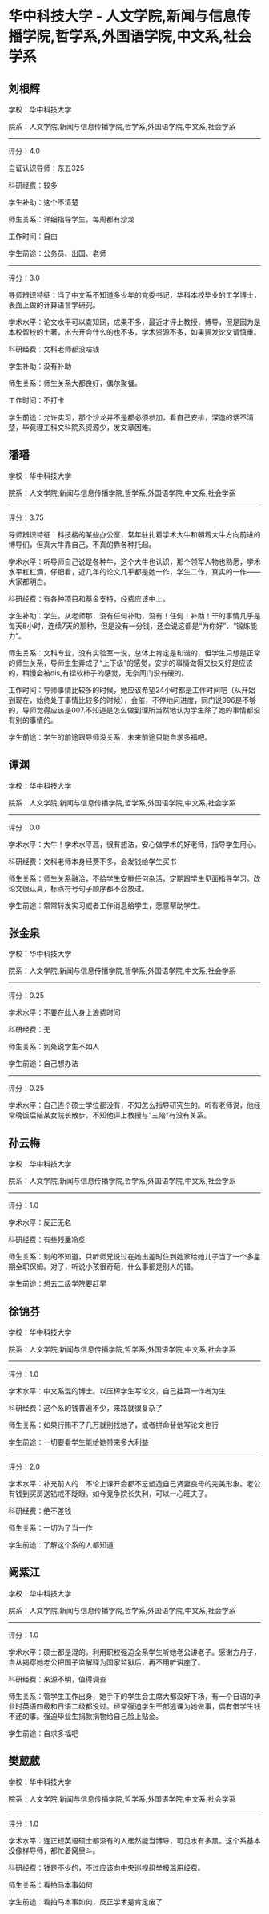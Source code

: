 # 华中科技大学 - 人文学院,新闻与信息传播学院,哲学系,外国语学院,中文系,社会学系

## 刘根辉

学校：华中科技大学

院系：人文学院,新闻与信息传播学院,哲学系,外国语学院,中文系,社会学系

* * *

评分：4.0

自证认识导师：东五325

科研经费：较多

学生补助：这个不清楚

师生关系：详细指导学生，每周都有沙龙

工作时间：自由

学生前途：公务员、出国、老师

* * *

评分：3.0

导师辨识特征：当了中文系不知道多少年的党委书记，华科本校毕业的工学博士，表面上做的计算语言学研究。

学术水平：论文水平可以查知网，成果不多，最近才评上教授，博导，但是因为是本校留校的土著，出去开会什么的也不多，学术资源不多，如果要发论文请慎重。

科研经费：文科老师都没啥钱

学生补助：没有补助

师生关系：师生关系大都良好，偶尔聚餐。

工作时间：不打卡

学生前途：允许实习，那个沙龙并不是都必须参加，看自己安排，深造的话不清楚，毕竟理工科文科院系资源少，发文章困难。

## 潘璠

学校：华中科技大学

院系：人文学院,新闻与信息传播学院,哲学系,外国语学院,中文系,社会学系

* * *

评分：3.75

导师辨识特征：科技楼的某些办公室，常年驻扎着学术大牛和朝着大牛方向前进的博导们，但真大牛靠自己，不真的靠各种托起。

学术水平：听导师自己说是各种牛，这个大牛也认识，那个领军人物也熟悉，学术水平杠杠滴，仔细看，近几年的论文几乎都是她一作，学生二作，真实的一作——大家都明白。

科研经费：有各种项目和基金支持，经费应该中上。

学生补助：学生，从老师那，没有任何补助，没有！任何！补助！干的事情几乎是每天8小时，连续7天的那种，但是没有一分钱，还会说这都是“为你好”、“锻炼能力”。

师生关系：文科专业，没有实验室一说，总体上肯定是和谐的，但学生只想是正常的师生关系，导师生生弄成了“上下级”的感觉，安排的事情做得又快又好是应该的，稍慢会被dis,有捏软柿子的感觉，无奈同门没有硬的。

工作时间：导师事情比较多的时候，她应该希望24小时都是工作时间吧（从开始到现在，始终处于事情比较多的时候），会催，不停地问进度，同门说996是不够的，导师觉得应该是007.不知道是怎么做到理所当然地认为学生除了她的事情都没有别的事情的。

学生前途：学生的前途跟导师没关系，未来前途只能自求多福吧。

## 谭渊

学校：华中科技大学

院系：人文学院,新闻与信息传播学院,哲学系,外国语学院,中文系,社会学系

* * *

评分：0.0

学术水平：大牛！学术水平高，很有想法，安心做学术的好老师，指导学生用心。

科研经费：文科老师本身经费不多，会发钱给学生买书

师生关系：师生关系融洽，不给学生安排任何杂活。定期跟学生见面指导学习。改论文很认真，标点符号句子顺序都不会放过。

学生前途：常常转发实习或者工作消息给学生，愿意帮助学生。

## 张金泉

学校：华中科技大学

院系：人文学院,新闻与信息传播学院,哲学系,外国语学院,中文系,社会学系

* * *

评分：0.25

学术水平：不要在此人身上浪费时间

科研经费：无

师生关系：到处说学生不如人

学生前途：自己想办法

* * *

评分：0.25

学术水平：自己连个硕士学位都没有，不知怎么指导研究生的。听有老师说，他经常晚饭后陪某女院长散步，不知他评上教授与“三陪”有没有关系。

## 孙云梅

学校：华中科技大学

院系：人文学院,新闻与信息传播学院,哲学系,外国语学院,中文系,社会学系

* * *

评分：1.0

学术水平：反正无名

科研经费：有些残羹冷炙

师生关系：别的不知道，只听师兄说过在她出差时住到她家给她儿子当了一个多星期全职保姆。对了，听说小孩很奇葩，什么事都是别人的错。

学生前途：想去二级学院要赶早

## 徐锦芬

学校：华中科技大学

院系：人文学院,新闻与信息传播学院,哲学系,外国语学院,中文系,社会学系

* * *

评分：1.0

学术水平：中文系混的博士。以压榨学生写论文，自己挂第一作者为生

科研经费：这个系的钱普遍不少，来路就很复杂了

师生关系：如果行贿不了几万就别找她了，或者拼命替他写论文也行

学生前途：一切要看学生能给她带来多大利益

* * *

评分：2.0

学术水平：补充前人的：不论上课开会都不忘塑造自己贤妻良母的完美形象。老公有钱到买房送钻戒不眨眼。如今竞争院长失利，可以一心旺夫了。

科研经费：绝不差钱

师生关系：一切为了当一作

学生前途：了解这个系的人都知道

## 阙紫江

学校：华中科技大学

院系：人文学院,新闻与信息传播学院,哲学系,外国语学院,中文系,社会学系

* * *

评分：1.0

学术水平：硕士都是混的。利用职权强迫全系学生听她老公讲老子。感谢方舟子，自从揭穿她老公把国子监解释为国家监狱后，再不用听讲座了。

科研经费：来源不明，值得调查

师生关系：管学生工作出身，她手下的学生会主席大都没好下场，有一个日语的毕业时英语四级和日语二级都没过。经常强迫学生干部逃课为她做事，偶有借学生钱不还的事。强迫毕业生捐款捐物给自己脸上贴金。

学生前途：自求多福吧

## 樊葳葳

学校：华中科技大学

院系：人文学院,新闻与信息传播学院,哲学系,外国语学院,中文系,社会学系

* * *

评分：1.0

学术水平：连正规英语硕士都没有的人居然能当博导，可见水有多黑。这个系基本没像样导师，都忙着窝里斗。

科研经费：钱是不少的，不过应该向中央巡视组举报滥用经费。

师生关系：看拍马本事如何

学生前途：看拍马本事如何，反正学术是肯定废了